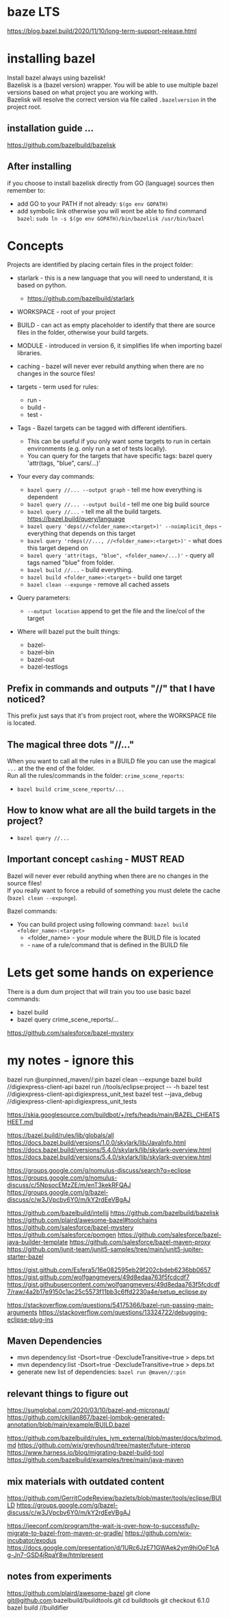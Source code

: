 # baze LTS
https://blog.bazel.build/2020/11/10/long-term-support-release.html

# installing bazel
Install bazel always using bazelisk!  
Bazelisk is a (bazel version) wrapper. You will be able to use multiple bazel versions based on what project you are working with.  
Bazelisk will resolve the correct version via file called `.bazelversion` in the project root.  


## installation guide ...
https://github.com/bazelbuild/bazelisk


## After installing
if you choose to install bazelisk directly from GO (language) sources then remember to:
* add GO to your PATH if not already: `$(go env GOPATH)`
* add symbolic link otherwise you will wont be able to find command `bazel`: `sudo ln -s $(go env GOPATH)/bin/bazelisk /usr/bin/bazel`


# Concepts
Projects are identified by placing certain files in the project folder:
* starlark - this is a new language that you will need to understand, it is based on python.
  * https://github.com/bazelbuild/starlark

* WORKSPACE - root of your project
* BUILD - can act as empty placeholder to identify that there are source files in the folder, otherwise your build targets.
* MODULE - introduced in version 6, it simplifies life when importing bazel libraries.

* caching - bazel will never ever rebuild anything when there are no changes in the source files!
* targets - term used for rules: 
  * run - 
  * build -
  * test -

* Tags - Bazel targets can be tagged with different identifiers.
  * This can be useful if you only want some targets to run in certain environments (e.g. only run a set of tests locally). 
  * You can query for the targets that have specific tags: bazel query 'attr(tags, "blue", cars/...)'

* Your every day commands:
  * `bazel query //... --output graph` - tell me how everything is dependent
  * `bazel query //... --output build` - tell me one big build source
  * `bazel query //...` - tell me all the build targets. https://bazel.build/query/language 
  * `bazel query 'deps(//<folder_name>:<target>)' --noimplicit_deps` - everything that depends on this target
  * `bazel query 'rdeps(//..., //<folder_name>:<target>)'` - what does this target depend on
  * `bazel query 'attr(tags, "blue", <folder_name>/...)'` - query all tags named "blue" from folder. 
  * `bazel build //...` - build everything. 
  * `bazel build <folder_name>:<target>` - build one target
  * `bazel clean --expunge` - remove all cached assets
  
* Query parameters:
  * `--output location` append to get the file and the line/col of the target
* Where will bazel put the built things:
  * bazel-<workspace name>
  * bazel-bin
  * bazel-out
  * bazel-testlogs
  
  
## Prefix in commands and outputs "//" that I have noticed?
This prefix just says that it's from project root, where the WORKSPACE file is located.

## The magical three dots "//..."
When you want to call all the rules in a BUILD file you can use the magical `...` at the the end of the folder.  
Run all the rules/commands in the folder: `crime_scene_reports`:
* `bazel build crime_scene_reports/...`

## How to know what are all the build targets in the project?
* `bazel query //...` 
 
## Important concept `cashing` - MUST READ
Bazel will never ever rebuild anything when there are no changes in the source files!  
If you really want to force a rebuild of something you must delete the cache (`bazel clean --expunge`).  
  
Bazel commands:  
* You can build project using following command: `bazel build <folder_name>:<target>`
  * <folder_name> - your module where the BUILD file is located
  * <target> - `name` of a rule/command that is defined in the BUILD file 


# Lets get some hands on experience
There is a dum dum project that will train you too use basic bazel commands:
* bazel build
* bazel query crime_scene_reports/...

https://github.com/salesforce/bazel-mystery



# my notes - ignore this
bazel run @unpinned_maven//:pin
bazel clean --expunge
bazel build //digiexpress-client-api
bazel run //tools/eclipse:project -- -h
bazel test //digiexpress-client-api:digiexpress_unit_test
bazel test --java_debug //digiexpress-client-api:digiexpress_unit_tests


https://skia.googlesource.com/buildbot/+/refs/heads/main/BAZEL_CHEATSHEET.md


https://bazel.build/rules/lib/globals/all
https://docs.bazel.build/versions/1.0.0/skylark/lib/JavaInfo.html
https://docs.bazel.build/versions/5.4.0/skylark/lib/skylark-overview.html
https://docs.bazel.build/versions/5.4.0/skylark/lib/skylark-overview.html

https://groups.google.com/g/nomulus-discuss/search?q=eclipse
https://groups.google.com/g/nomulus-discuss/c/5NpsocEMzZE/m/enT3kekRFQAJ
https://groups.google.com/g/bazel-discuss/c/w3JVpcbv6Y0/m/kY2rdEeVBgAJ


https://github.com/bazelbuild/intellij
https://github.com/bazelbuild/bazelisk
https://github.com/plaird/awesome-bazel#toolchains
https://github.com/salesforce/bazel-mystery
https://github.com/salesforce/pomgen
https://github.com/salesforce/bazel-java-builder-template
https://github.com/salesforce/bazel-maven-proxy
https://github.com/junit-team/junit5-samples/tree/main/junit5-jupiter-starter-bazel


https://gist.github.com/Esfera5/16e082595eb29f202cbdeb6236bb0657
https://gist.github.com/wolfgangmeyers/49d8edaa763f5fcdcdf7
https://gist.githubusercontent.com/wolfgangmeyers/49d8edaa763f5fcdcdf7/raw/4a2b17e9150c1ac25c5573f11bb3c6ffd2230a4e/setup_eclipse.py

https://stackoverflow.com/questions/54175366/bazel-run-passing-main-arguments
https://stackoverflow.com/questions/13324722/debugging-eclipse-plug-ins



## Maven Dependencies
* mvn dependency:list -Dsort=true -DexcludeTransitive=true > deps.txt
* mvn dependency:list -Dsort=true -DexcludeTransitive=true > deps.txt
* generate new list of dependencies: ``bazel run @maven//:pin``


## relevant things to figure out
https://sumglobal.com/2020/03/10/bazel-and-micronaut/
https://github.com/ckilian867/bazel-lombok-generated-annotation/blob/main/example/BUILD.bazel

https://github.com/bazelbuild/rules_jvm_external/blob/master/docs/bzlmod.md
https://github.com/wix/greyhound/tree/master/future-interop
https://www.harness.io/blog/migrating-bazel-build-tool
https://github.com/bazelbuild/examples/tree/main/java-maven


## mix materials with outdated content
https://github.com/GerritCodeReview/bazlets/blob/master/tools/eclipse/BUILD
https://groups.google.com/g/bazel-discuss/c/w3JVpcbv6Y0/m/kY2rdEeVBgAJ

https://jeeconf.com/program/the-wait-is-over-how-to-successfully-migrate-to-bazel-from-maven-or-gradle/
https://github.com/wix-incubator/exodus
https://docs.google.com/presentation/d/1URc6JzE71GWAek2ym9hiOoF1cAg-Jn7-GSD4jRpaY8w/htmlpresent



## notes from experiments
https://github.com/plaird/awesome-bazel
git clone git@github.com:bazelbuild/buildtools.git
cd buildtools
git checkout 6.1.0
bazel build //buildifier





